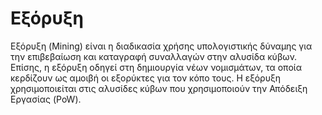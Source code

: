 # Εξόρυξη

Εξόρυξη (Mining) είναι η διαδικασία χρήσης υπολογιστικής δύναμης για την επιβεβαίωση και καταγραφή συναλλαγών στην αλυσίδα κύβων. Επίσης, η εξόρυξη οδηγεί στη δημιουργία νέων νομισμάτων, τα οποία κερδίζουν ως αμοιβή οι εξορύκτες για τον κόπο τους. Η εξόρυξη χρησιμοποιείται στις αλυσίδες κύβων που χρησιμοποιούν την Απόδειξη Εργασίας (PoW).
